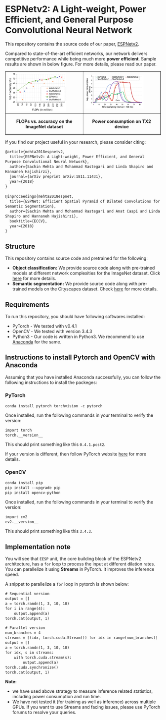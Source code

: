 # ESPNetv2: A Light-weight, Power Efficient, and General Purpose Convolutional Neural Network

This repository contains the source code of our paper, [ESPNetv2](https://arxiv.org/abs/1811.11431). 

Compared to state-of-the-art efficient networks, our network delivers competitive performance while being much more **power efficient**. Sample results are shown in below figure. For more details, please read our paper.

  <table width="100%" align="center" border=1>
    <tr>
        <td width="50%">
            <img src="/images/effCompare.png" width="80%"/>
        </td>
        <td width="50%">
            <img src="/images/powerTX2.png" width="80%"/>
        </td>
    </tr>
    <tr>
        <td>
          <p align="center"><b>FLOPs vs. accuracy on the ImageNet dataset</b></p>
        </td>
        <td>
          <p align="center"><b>Power consumption on TX2 device</b></b>
      </td>
    <tr>
  </table>



If you find our project useful in your research, please consider citing:

```
@article{mehta2018espnetv2,
  title={ESPNetv2: A Light-weight, Power Efficient, and General Purpose Convolutional Neural Network},
  author={Sachin Mehta and Mohammad Rastegari and Linda Shapiro and Hannaneh Hajishirzi},
  journal={arXiv preprint arXiv:1811.11431},
  year={2018}
}

@inproceedings{mehta2018espnet,
  title={ESPNet: Efficient Spatial Pyramid of Dilated Convolutions for Semantic Segmentation},
  author={Sachin Mehta and Mohammad Rastegari and Anat Caspi and Linda Shapiro and Hannaneh Hajishirzi},
  booktitle={ECCV},
  year={2018}
}
```

## Structure
This repository contains source code and pretrained for the following:
 * **Object classification:** We provide source code along with pre-trained models at different network complexities 
 for the ImageNet dataset. Click [here](imagenet) for more details.
 * **Semantic segmentation:** We provide source code along with pre-trained models on the Cityscapes dataset. Check [here](segmentation) for more details. 
 
## Requirements
 
To run this repository, you should have following softwares installed:
 * PyTorch - We tested with v0.4.1
 * OpenCV - We tested with version 3.4.3
 * Python3 - Our code is written in Python3. We recommend to use [Anaconda](https://www.anaconda.com/) for the same.
 
 ## Instructions to install Pytorch and OpenCV with Anaconda
 
Assuming that you have installed Anaconda successfully, you can follow the following instructions to install the packeges:
 
### PyTorch
```
conda install pytorch torchvision -c pytorch
```

Once installed, run the following commands in your terminal to verify the version:
```
import torch
torch.__version__ 
```
This should print something like this `0.4.1.post2`. 

If your version is different, then follow PyTorch website [here](https://pytorch.org/) for more details.

### OpenCV
```
conda install pip
pip install --upgrade pip
pip install opencv-python
```

Once installed, run the following commands in your terminal to verify the version:
```
import cv2
cv2.__version__ 
```
This should print something like this `3.4.3`.

 
## Implementation note

You will see that `EESP` unit, the core building block of the ESPNetv2 architecture, has a `for` loop to process the input at different dilation rates. 
You can parallelize it using **Streams** in PyTorch. It improves the inference speed. 

A snippet to parallelize a `for` loop in pytorch is shown below:
```
# Sequential version
output = [] 
a = torch.randn(1, 3, 10, 10)
for i in range(4):
    output.append(a)
torch.cat(output, 1)
```

``` 
# Parallel version
num_branches = 4
streams = [(idx, torch.cuda.Stream()) for idx in range(num_branches)]
output = []
a = torch.randn(1, 3, 10, 10)
for idx, s in streams:
    with torch.cuda.stream(s):
        output.append(a)
torch.cuda.synchronize()
torch.cat(output, 1)
```

**Note:** 
 * we have used above strategy to measure inference related statistics, including power consumption and run time.
 * We have not tested it (for training as well as inference) across multiple GPUs. If you want to use Streams and facing issues, please use PyTorch forums to resolve your queries. 
